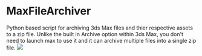 # MaxFileArchiver
Python based script for archiving 3ds Max files and thier respective assets to a zip file. Unlike the built in Archive option within 3ds Max, you don't need to launch max to use it and it can archive multiple files into a single zip file. 
<img src="https://github.com/conceptfarm/MaxFileArchiver/blob/master/screencap.png">
